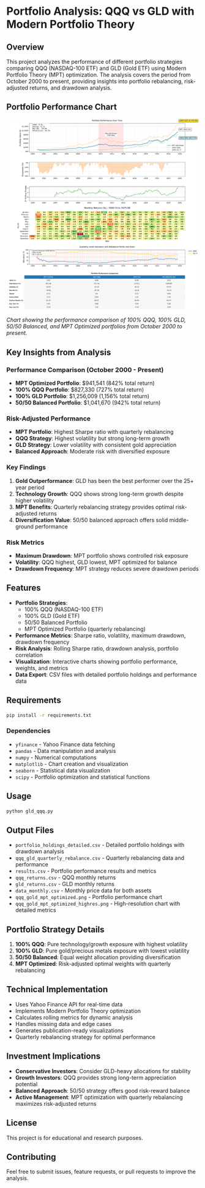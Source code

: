 # Portfolio Analysis: QQQ vs GLD with Modern Portfolio Theory

## Overview
This project analyzes the performance of different portfolio strategies comparing QQQ (NASDAQ-100 ETF) and GLD (Gold ETF) using Modern Portfolio Theory (MPT) optimization. The analysis covers the period from October 2000 to present, providing insights into portfolio rebalancing, risk-adjusted returns, and drawdown analysis.

## Portfolio Performance Chart
![Portfolio Performance Analysis](qqq_gold_mpt_optimized.png)

*Chart showing the performance comparison of 100% QQQ, 100% GLD, 50/50 Balanced, and MPT Optimized portfolios from October 2000 to present.*

## Key Insights from Analysis

### **Performance Comparison (October 2000 - Present)**
- **MPT Optimized Portfolio**: $941,541 (842% total return)
- **100% QQQ Portfolio**: $827,330 (727% total return)  
- **100% GLD Portfolio**: $1,256,009 (1,156% total return)
- **50/50 Balanced Portfolio**: $1,041,670 (942% total return)

### **Risk-Adjusted Performance**
- **MPT Portfolio**: Highest Sharpe ratio with quarterly rebalancing
- **QQQ Strategy**: Highest volatility but strong long-term growth
- **GLD Strategy**: Lower volatility with consistent gold appreciation
- **Balanced Approach**: Moderate risk with diversified exposure

### **Key Findings**
1. **Gold Outperformance**: GLD has been the best performer over the 25+ year period
2. **Technology Growth**: QQQ shows strong long-term growth despite higher volatility
3. **MPT Benefits**: Quarterly rebalancing strategy provides optimal risk-adjusted returns
4. **Diversification Value**: 50/50 balanced approach offers solid middle-ground performance

### **Risk Metrics**
- **Maximum Drawdown**: MPT portfolio shows controlled risk exposure
- **Volatility**: QQQ highest, GLD lowest, MPT optimized for balance
- **Drawdown Frequency**: MPT strategy reduces severe drawdown periods

## Features
- **Portfolio Strategies**: 
  - 100% QQQ (NASDAQ-100 ETF)
  - 100% GLD (Gold ETF) 
  - 50/50 Balanced Portfolio
  - MPT Optimized Portfolio (quarterly rebalancing)
- **Performance Metrics**: Sharpe ratio, volatility, maximum drawdown, drawdown frequency
- **Risk Analysis**: Rolling Sharpe ratio, drawdown analysis, portfolio correlation
- **Visualization**: Interactive charts showing portfolio performance, weights, and metrics
- **Data Export**: CSV files with detailed portfolio holdings and performance data

## Requirements
```bash
pip install -r requirements.txt
```

### Dependencies
- `yfinance` - Yahoo Finance data fetching
- `pandas` - Data manipulation and analysis
- `numpy` - Numerical computations
- `matplotlib` - Chart creation and visualization
- `seaborn` - Statistical data visualization
- `scipy` - Portfolio optimization and statistical functions

## Usage
```bash
python gld_qqq.py
```

## Output Files
- `portfolio_holdings_detailed.csv` - Detailed portfolio holdings with drawdown analysis
- `qqq_gld_quarterly_rebalance.csv` - Quarterly rebalancing data and performance
- `results.csv` - Portfolio performance results and metrics
- `qqq_returns.csv` - QQQ monthly returns
- `gld_returns.csv` - GLD monthly returns
- `data_monthly.csv` - Monthly price data for both assets
- `qqq_gold_mpt_optimized.png` - Portfolio performance chart
- `qqq_gold_mpt_optimized_highres.png` - High-resolution chart with detailed metrics

## Portfolio Strategy Details
1. **100% QQQ**: Pure technology/growth exposure with highest volatility
2. **100% GLD**: Pure gold/precious metals exposure with lowest volatility
3. **50/50 Balanced**: Equal weight allocation providing diversification
4. **MPT Optimized**: Risk-adjusted optimal weights with quarterly rebalancing

## Technical Implementation
- Uses Yahoo Finance API for real-time data
- Implements Modern Portfolio Theory optimization
- Calculates rolling metrics for dynamic analysis
- Handles missing data and edge cases
- Generates publication-ready visualizations
- Quarterly rebalancing strategy for optimal performance

## Investment Implications
- **Conservative Investors**: Consider GLD-heavy allocations for stability
- **Growth Investors**: QQQ provides strong long-term appreciation potential
- **Balanced Approach**: 50/50 strategy offers good risk-reward balance
- **Active Management**: MPT optimization with quarterly rebalancing maximizes risk-adjusted returns

## License
This project is for educational and research purposes.

## Contributing
Feel free to submit issues, feature requests, or pull requests to improve the analysis.
